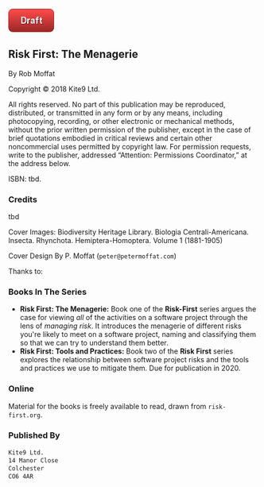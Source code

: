 ![Draft](images/state/draft.png)

## Risk First: The Menagerie
By Rob Moffat

Copyright © 2018 Kite9 Ltd.  

All rights reserved. No part of this publication may be reproduced, distributed, or transmitted in any form or by any means, including photocopying, recording, or other electronic or mechanical methods, without the prior written permission of the publisher, except in the case of brief quotations embodied in critical reviews and certain other noncommercial uses permitted by copyright law. For permission requests, write to the publisher, addressed “Attention: Permissions Coordinator,” at the address below.

ISBN:  tbd.

### Credits

tbd

Cover Images: Biodiversity Heritage Library. Biologia Centrali-Americana. Insecta. Rhynchota. Hemiptera-Homoptera. Volume 1 (1881-1905)

Cover Design By P. Moffat (`peter@petermoffat.com`)

Thanks to:  

### Books In The Series

 - **Risk First: The Menagerie:**  Book one of the **Risk-First** series argues the case for viewing _all_ of the activities on a software project through the lens of _managing risk_.  It introduces the menagerie of different risks you're likely to meet on a software project, naming and classifying them so that we can try to understand them better.
 - **Risk First: Tools and Practices:** Book two of the **Risk First** series explores the relationship between software project risks and the tools and practices we use to mitigate them.   Due for publication in 2020.

### Online

Material for the books is freely available to read, drawn from `risk-first.org`.  

### Published By

```
Kite9 Ltd.
14 Manor Close
Colchester
CO6 4AR
```  